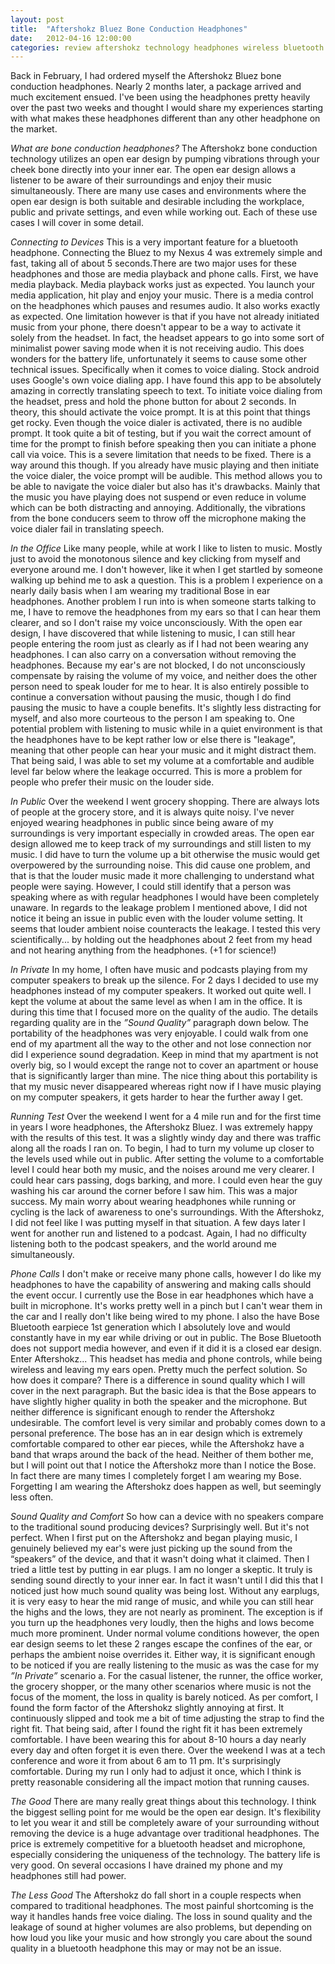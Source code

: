 ```yaml
---
layout: post
title:  "Aftershokz Bluez Bone Conduction Headphones"
date:   2012-04-16 12:00:00
categories: review aftershokz technology headphones wireless bluetooth
---
```


Back in February, I had ordered myself the Aftershokz Bluez bone conduction headphones. Nearly 2 months later, a package arrived and much excitement ensued. I've been using the headphones pretty heavily over the past two weeks and thought I would share my experiences starting with what makes these headphones different than any other headphone on the market. 

_What are bone conduction headphones?_
The Aftershokz bone conduction technology utilizes an open ear design by pumping vibrations through your cheek bone directly into your inner ear. The open ear design allows a listener to be aware of their surroundings and enjoy their music simultaneously. There are many use cases and environments where the open ear design is both suitable and desirable including the workplace, public and private settings, and even while working out. Each of these use cases I will cover in some detail.

_Connecting to Devices_
    This is a very important feature for a bluetooth headphone. Connecting the Bluez to my Nexus 4 was extremely simple and fast, taking all of about 5 seconds.There are two major uses for these headphones and those are media playback and phone calls. 
First, we have media playback. Media playback works just as expected. You launch your media application, hit play and enjoy your music. There is a media control on the headphones which pauses and resumes audio. It also works exactly as expected. One limitation however is that if you have not already initiated music from your phone, there doesn't appear to be a way to activate it solely from the headset. In fact, the headset appears to go into some sort of minimalist power saving mode when it is not receiving audio. This does wonders for the battery life, unfortunately it seems to cause some other technical issues. Specifically when it comes to voice dialing. 
    Stock android uses Google's own voice dialing app. I have found this app to be absolutely amazing in correctly translating speech to text. To initiate voice dialing from the headset, press and hold the phone button for about 2 seconds. In theory, this should activate the voice prompt. It is at this point that things get rocky. Even though the voice dialer is activated, there is no audible prompt. It took quite a bit of testing, but if you wait the correct amount of time for the prompt to finish before speaking then you can initiate a phone call via voice. This is a severe limitation that needs to be fixed. There is a way around this though. If you already have music playing and then initiate the voice dialer, the voice prompt will be audible. This method allows you to be able to navigate the voice dialer but also has it's drawbacks. Mainly that the music you have playing does not suspend or even reduce in volume which can be both distracting and annoying. Additionally, the vibrations from the bone conducers seem to throw off the microphone making the voice dialer fail in translating speech.

_In the Office_
Like many people, while at work I like to listen to music. Mostly just to avoid the monotonous silence and key clicking from myself and everyone around me. I don't however, like it when I get startled by someone walking up behind me to ask a question. This is a problem I experience on a nearly daily basis when I am wearing my traditional Bose in ear headphones. Another problem I run into is when someone starts talking to me, I have to remove the headphones from my ears so that I can hear them clearer, and so I don't raise my voice unconsciously.
With the open ear design, I have discovered that while listening to music, I can still hear people entering the room just as clearly as if I had not been wearing any headphones. I can also carry on a conversation without removing the headphones. Because my ear's are not blocked, I do not unconsciously compensate by raising the volume of my voice, and neither does the other person need to speak louder for me to hear. It is also entirely possible to continue a conversation without pausing the music, though I do find pausing the music to have a couple benefits. It's slightly less distracting for myself, and also more courteous to the person I am speaking to.
One potential problem with listening to music while in a quiet environment is that the headphones have to be kept rather low or else there is "leakage", meaning that other people can hear your music and it might distract them. That being said, I was able to set my volume at a comfortable and audible level far below where the leakage occurred. This is more a problem for people who prefer their music on the louder side.

_In Public_
Over the weekend I went grocery shopping. There are always lots of people at the grocery store, and it is always quite noisy. I've never enjoyed wearing headphones in public since being aware of my surroundings is very important especially in crowded areas. The open ear design allowed me to keep track of my surroundings and still listen to my music. I did have to turn the volume up a bit otherwise the music would get overpowered by the surrounding noise. This did cause one problem, and that is that the louder music made it more challenging to understand what people were saying. However, I could still identify that a person was speaking where as with regular headphones I would have been completely unaware. 
In regards to the leakage problem I mentioned above, I did not notice it being an issue in public even with the louder volume setting. It seems that louder ambient noise counteracts the leakage. I tested this very scientifically... by holding out the headphones about 2 feet from my head and not hearing anything from the headphones.  (+1 for science!)

_In Private_
In my home, I often have music and podcasts playing from my computer speakers to break up the silence.  For 2 days I decided to use my headphones instead of my computer speakers. It worked out quite well. I kept the volume at about the same level as when I am in the office. It is during this time that I focused more on the quality of the audio. The details regarding quality are in the _”Sound Quality”_ paragraph down below. The portability of the headphones was very enjoyable. I could walk from one end of my apartment all the way to the other and not lose connection nor did I experience sound degradation. Keep in mind that my apartment is not overly big, so I would except the range not to cover an apartment or house that is significantly larger than mine. The nice thing about this portability is that my music never disappeared whereas right now if I have music playing on my computer speakers, it gets harder to hear the further away I get. 

_Running Test_
    Over the weekend I went for a 4 mile run and for the first time in years I wore headphones, the Aftershokz Bluez. I was extremely happy with the results of this test. It was a slightly windy day and there was traffic along all the roads I ran on. To begin, I had to turn my volume up closer to the levels used while out in public. After setting the volume to a comfortable level I could hear both my music, and the noises around me very clearer. I could hear cars passing, dogs barking, and more. I could even hear the guy washing his car around the corner before I saw him. This was a major success. My main worry about wearing headphones while running or cycling is the lack of awareness to one's surroundings. With the Aftershokz, I did not feel like I was putting myself in that situation. A few days later I went for another run and listened to a podcast. Again, I had no difficulty listening both to the podcast speakers, and the world around me simultaneously.
 
_Phone Calls_
I don't make or receive many phone calls, however I do like my headphones to have the capability of answering and making calls should the event occur. I currently use the Bose in ear headphones which have a built in microphone. It's works pretty well in a pinch but I can't wear them in the car and I really don't like being wired to my phone. I also the have Bose Bluetooth earpiece 1st generation which I absolutely love and would constantly have in my ear while driving or out in public. The Bose Bluetooth does not support media however, and even if it did it is a closed ear design. Enter Aftershokz... This headset has media and phone controls, while being wireless and leaving my ears open. Pretty much the perfect solution. 
So how does it compare? There is a difference in sound quality which I will cover in the next paragraph. But the basic idea is that the Bose appears to have slightly higher quality in both the speaker and the microphone. But neither difference is significant enough to render the Aftershokz undesirable. The comfort level is very similar and probably comes down to a personal preference. The bose has an in ear design which is extremely comfortable compared to other ear pieces, while the Aftershokz have a band that wraps around the back of the head. Neither of them bother me, but I will point out that I notice the Aftershokz more than I notice the Bose. In fact there are many times I completely forget I am wearing my Bose. Forgetting I am wearing the Aftershokz does happen as well, but seemingly less often. 

_Sound Quality and Comfort_
So how can a device with no speakers compare to the traditional sound producing devices? Surprisingly well. But it's not perfect. When I first put on the Aftershokz and began playing music, I genuinely believed my ear's were just picking up the sound from the “speakers” of the device, and that it wasn't doing what it claimed. Then I tried a little test by putting in ear plugs. I am no longer a skeptic. It truly is sending sound directly to your inner ear. In fact it wasn't until I did this that I noticed just how much sound quality was being lost.
Without any earplugs, it is very easy to hear the mid range of music, and while you can still hear the highs and the lows, they are not nearly as prominent. The exception is if you turn up the headphones very loudly, then the highs and lows become much more prominent. Under normal volume conditions however, the open ear design seems to let these 2 ranges escape the confines of the ear, or perhaps the ambient noise overrides it. Either way, it is significant enough to be noticed if you are really listening to the music as was the case for my _”In Private”_ scenario a. For the casual listener, the runner, the office worker, the grocery shopper,  or the many other scenarios where music is not the focus of the moment, the loss in quality is barely noticed.
As per comfort, I found the form factor of the Aftershokz slightly annoying at first. It  continuously slipped and took me a bit of time adjusting the strap to find the right fit. That being said, after I found the right fit it has been extremely comfortable. I have been wearing this for about 8-10 hours a day nearly every day and often forget it is even there. Over the weekend I was at a tech conference and wore it from about 6 am to 11 pm. It's surprisingly comfortable. During my run I only had to adjust it once, which I think is pretty reasonable considering all the impact motion that running causes.

_The Good_
    There are many really great things about this technology. I think the biggest selling point for me would be the open ear design. It's flexibility to let you wear it and still be completely aware of your surrounding without removing the device is a huge advantage over traditional headphones. The price is extremely competitive for a bluetooth headset and microphone, especially considering the uniqueness of the technology. The battery life is very good. On several occasions I have drained my phone and my headphones still had power.  

_The Less Good_
    The Aftershokz do fall short in a couple respects when compared to traditional headphones. The most painful shortcoming is the way it handles hands free voice dialing. The loss in sound quality and the leakage of sound at higher volumes are also problems, but depending on how loud you like your music and how strongly you care about the sound quality in a bluetooth headphone this may or may not be an issue.



